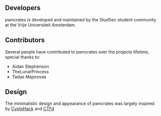 ## Developers
pwncrates is developed and maintained by the StudSec student community at the Vrije Universiteit Amsterdam.

## Contributors
Several people have contributed to pwncrates over the projects lifetime, special thanks to:
- Aidan Stephenson
- TheLunarPrincess
- Tadas Majorovas

## Design
The minimalistic design and appearance of pwncrates was largely inspired by [CyptoHack](https://cryptohack.org/) and
[CTFd](https://ctfd.io/)
